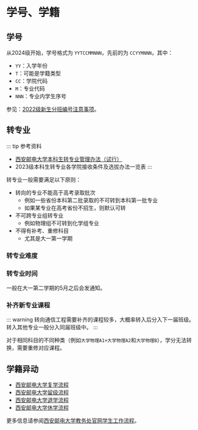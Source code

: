 # 学号、学籍

<Disclaimer />

## 学号

从2024级开始，学号格式为 `YYTCCMMNNN`，先前的为 `CCYYMNNN`，其中：

- `YY`：入学年份
- `T`：可能是学籍类型
- `CC`：学院代码
- `M`：专业代码
- `NNN`：专业内学生序号

参见：[2022级新生分班编号注意事项](https://jyc.xupt.edu.cn/info/1167/3264.htm)。

## 转专业

::: tip 参考资料
- [西安邮电大学本科生转专业管理办法（试行）](https://jyc.xupt.edu.cn/info/1035/1563.htm)
- 2023级本科生转专业各学院接收条件及选拔办法一览表
:::

转专业一般需要满足以下原则：

- 转向的专业不能高于高考录取批次
  - 例如一些省份本科第二批录取的不可转到本科第一批专业
  - 如果某专业在高考省份不招生，则默认可转
- 不可跨专业组转专业
  - 例如物理组不可转到化学组专业
- 不得有补考、重修科目
  - 尤其是大一第一学期

### 转专业难度

### 转专业时间

一般在大一第二学期的5月之后会发通知。

### 补齐新专业课程

::: warning
转向通信工程需要补齐的课程较多，大概率转入后分入下一届班级。转入其他专业一般分入同届班级中。
:::

对于相同科目的不同种类（例如`大学物理A1+大学物理A2`和`大学物理B`），学分无法转换，需要重修对应课程。

## 学籍异动

- [西安邮电大学复学流程](https://jyc.xupt.edu.cn/info/1158/2530.htm)
- [西安邮电大学留级流程](https://jyc.xupt.edu.cn/info/1158/2531.htm)
- [西安邮电大学退学流程](https://jyc.xupt.edu.cn/info/1158/2533.htm)
- [西安邮电大学休学流程](https://jyc.xupt.edu.cn/info/1158/2534.htm)

更多信息请参阅[西安邮电大学教务处官网学生工作流程](https://jyc.xupt.edu.cn/gzlc/xs.htm)。
